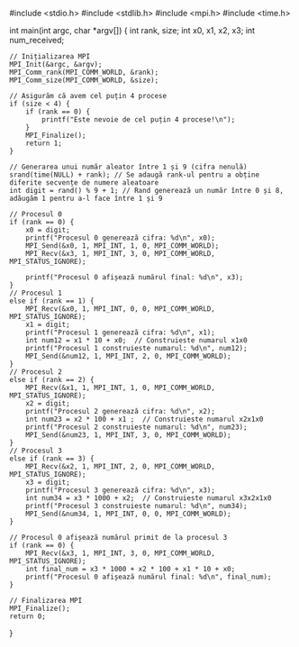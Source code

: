 

#include <stdio.h>
#include <stdlib.h>
#include <mpi.h>
#include <time.h>

int main(int argc, char *argv[]) {
    int rank, size;
    int x0, x1, x2, x3;
    int num_received;

    // Inițializarea MPI
    MPI_Init(&argc, &argv);
    MPI_Comm_rank(MPI_COMM_WORLD, &rank);
    MPI_Comm_size(MPI_COMM_WORLD, &size);

    // Asigurăm că avem cel puțin 4 procese
    if (size < 4) {
        if (rank == 0) {
            printf("Este nevoie de cel puțin 4 procese!\n");
        }
        MPI_Finalize();
        return 1;
    }

    // Generarea unui număr aleator între 1 și 9 (cifra nenulă)
    srand(time(NULL) + rank); // Se adaugă rank-ul pentru a obține diferite secvențe de numere aleatoare
    int digit = rand() % 9 + 1; // Rand generează un număr între 0 și 8, adăugăm 1 pentru a-l face între 1 și 9
    
    // Procesul 0
    if (rank == 0) {
        x0 = digit;
        printf("Procesul 0 generează cifra: %d\n", x0);
        MPI_Send(&x0, 1, MPI_INT, 1, 0, MPI_COMM_WORLD);
        MPI_Recv(&x3, 1, MPI_INT, 3, 0, MPI_COMM_WORLD, MPI_STATUS_IGNORE);
        
        printf("Procesul 0 afișează numărul final: %d\n", x3);
    }
    // Procesul 1
    else if (rank == 1) {
        MPI_Recv(&x0, 1, MPI_INT, 0, 0, MPI_COMM_WORLD, MPI_STATUS_IGNORE);
        x1 = digit;
        printf("Procesul 1 generează cifra: %d\n", x1);
        int num12 = x1 * 10 + x0;  // Construieste numarul x1x0
        printf("Procesul 1 construieste numarul: %d\n", num12);
        MPI_Send(&num12, 1, MPI_INT, 2, 0, MPI_COMM_WORLD);
    }
    // Procesul 2
    else if (rank == 2) {
        MPI_Recv(&x1, 1, MPI_INT, 1, 0, MPI_COMM_WORLD, MPI_STATUS_IGNORE);
        x2 = digit;
        printf("Procesul 2 generează cifra: %d\n", x2);
        int num23 = x2 * 100 + x1 ;  // Construieste numarul x2x1x0
        printf("Procesul 2 construieste numarul: %d\n", num23);
        MPI_Send(&num23, 1, MPI_INT, 3, 0, MPI_COMM_WORLD);
    }
    // Procesul 3
    else if (rank == 3) {
        MPI_Recv(&x2, 1, MPI_INT, 2, 0, MPI_COMM_WORLD, MPI_STATUS_IGNORE);
        x3 = digit;
        printf("Procesul 3 generează cifra: %d\n", x3);
        int num34 = x3 * 1000 + x2;  // Construieste numarul x3x2x1x0
        printf("Procesul 3 construieste numarul: %d\n", num34);
        MPI_Send(&num34, 1, MPI_INT, 0, 0, MPI_COMM_WORLD);
    }

    // Procesul 0 afișează numărul primit de la procesul 3
    if (rank == 0) {
        MPI_Recv(&x3, 1, MPI_INT, 3, 0, MPI_COMM_WORLD, MPI_STATUS_IGNORE);
        int final_num = x3 * 1000 + x2 * 100 + x1 * 10 + x0;
        printf("Procesul 0 afișează numărul final: %d\n", final_num);
    }

    // Finalizarea MPI
    MPI_Finalize();
    return 0;
}
